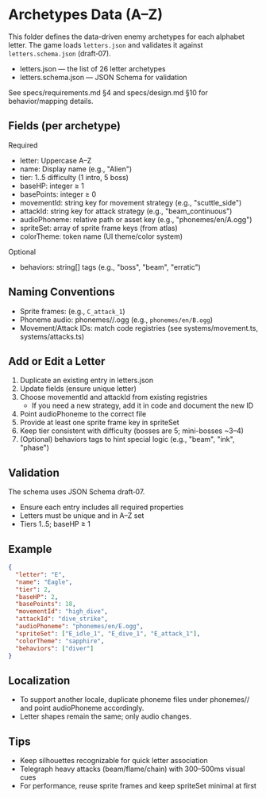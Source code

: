 # Archetypes Data (A–Z)

This folder defines the data-driven enemy archetypes for each alphabet letter. The game loads `letters.json` and validates it against `letters.schema.json` (draft‑07).

- letters.json — the list of 26 letter archetypes
- letters.schema.json — JSON Schema for validation

See specs/requirements.md §4 and specs/design.md §10 for behavior/mapping details.

## Fields (per archetype)
Required
- letter: Uppercase A–Z
- name: Display name (e.g., "Alien")
- tier: 1..5 difficulty (1 intro, 5 boss)
- baseHP: integer ≥ 1
- basePoints: integer ≥ 0
- movementId: string key for movement strategy (e.g., "scuttle_side")
- attackId: string key for attack strategy (e.g., "beam_continuous")
- audioPhoneme: relative path or asset key (e.g., "phonemes/en/A.ogg")
- spriteSet: array of sprite frame keys (from atlas)
- colorTheme: token name (UI theme/color system)

Optional
- behaviors: string[] tags (e.g., "boss", "beam", "erratic")

## Naming Conventions
- Sprite frames: <Letter>_<state>_<index> (e.g., `C_attack_1`)
- Phoneme audio: phonemes/<locale>/<Letter>.ogg (e.g., `phonemes/en/B.ogg`)
- Movement/Attack IDs: match code registries (see systems/movement.ts, systems/attacks.ts)

## Add or Edit a Letter
1) Duplicate an existing entry in letters.json
2) Update fields (ensure unique letter)
3) Choose movementId and attackId from existing registries
   - If you need a new strategy, add it in code and document the new ID
4) Point audioPhoneme to the correct file
5) Provide at least one sprite frame key in spriteSet
6) Keep tier consistent with difficulty (bosses are 5; mini-bosses ~3–4)
7) (Optional) behaviors tags to hint special logic (e.g., "beam", "ink", "phase")

## Validation
The schema uses JSON Schema draft‑07.
- Ensure each entry includes all required properties
- Letters must be unique and in A–Z set
- Tiers 1..5; baseHP ≥ 1

## Example
```json
{
  "letter": "E",
  "name": "Eagle",
  "tier": 2,
  "baseHP": 2,
  "basePoints": 18,
  "movementId": "high_dive",
  "attackId": "dive_strike",
  "audioPhoneme": "phonemes/en/E.ogg",
  "spriteSet": ["E_idle_1", "E_dive_1", "E_attack_1"],
  "colorTheme": "sapphire",
  "behaviors": ["diver"]
}
```

## Localization
- To support another locale, duplicate phoneme files under phonemes/<locale>/ and point audioPhoneme accordingly.
- Letter shapes remain the same; only audio changes.

## Tips
- Keep silhouettes recognizable for quick letter association
- Telegraph heavy attacks (beam/flame/chain) with 300–500ms visual cues
- For performance, reuse sprite frames and keep spriteSet minimal at first
